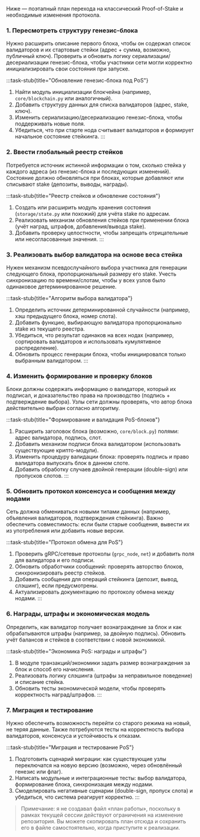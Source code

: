 Ниже — поэтапный план перехода на классический Proof-of-Stake и необходимые изменения протокола.

### 1. Пересмотреть структуру генезис-блока
Нужно расширить описание первого блока, чтобы он содержал список валидаторов и их стартовые стейки (адрес + сумма, возможно, публичный ключ). Проверить и обновить логику сериализации/десериализации генезис-блока, чтобы участники сети могли корректно инициализировать свои состояния при запуске.

:::task-stub{title="Обновление генезис-блока под PoS"}
1. Найти модуль инициализации блокчейна (например, `core/blockchain.py` или аналогичный).
2. Добавить структуру данных для списка валидаторов (адрес, stake, ключ).
3. Изменить сериализацию/десериализацию генезис-блока, чтобы поддерживать новые поля.
4. Убедиться, что при старте нода считывает валидаторов и формирует начальное состояние стейкинга.
:::

### 2. Ввести глобальный реестр стейков
Потребуется источник истинной информации о том, сколько стейка у каждого адреса (из генезис-блока и последующих изменений). Состояние должно обновляться при блоках, которые добавляют или списывают stake (депозиты, выводы, награды).

:::task-stub{title="Реестр стейков и обновление состояния"}
1. Создать или расширить модуль хранения состояния (`storage/state.py` или похожий) для учёта stake по адресам.
2. Реализовать механизм обновления стейков при применении блока (учёт наград, штрафов, добавления/вывода stake).
3. Добавить проверку целостности, чтобы запрещать отрицательные или несогласованные значения.
:::

### 3. Реализовать выбор валидатора на основе веса стейка
Нужен механизм псевдослучайного выбора участника для генерации следующего блока, пропорциональный размеру его stake. Учесть синхронизацию по времени/слотам, чтобы у всех узлов было одинаковое детерминированное решение.

:::task-stub{title="Алгоритм выбора валидатора"}
1. Определить источник детерминированной случайности (например, хэш предыдущего блока, номер слота).
2. Добавить функцию, выбирающую валидатора пропорционально stake из текущего реестра.
3. Убедиться, что результат одинаков на всех нодах (например, сортировать валидаторов и использовать кумулятивное распределение).
4. Обновить процесс генерации блока, чтобы инициировался только выбранным валидатором.
:::

### 4. Изменить формирование и проверку блоков
Блоки должны содержать информацию о валидаторе, который их подписал, и доказательство права на производство (подпись + подтверждение выбора). Узлы сети должны проверять, что автор блока действительно выбран согласно алгоритму.

:::task-stub{title="Формирование и валидация PoS-блоков"}
1. Расширить заголовок блока (возможно, `core/block.py`) полями: адрес валидатора, подпись, слот.
2. Добавить механизм подписи блока валидатором (использовать существующие крипто-модули).
3. Изменить процедуру валидации блока: проверять подпись и право валидатора выпускать блок в данном слоте.
4. Добавить обработку случаев двойной генерации (double-sign) или пропусков слотов.
:::

### 5. Обновить протокол консенсуса и сообщения между нодами
Сеть должна обмениваться новыми типами данных (например, объявления валидаторов, подтверждения стейкинга). Важно обеспечить совместимость: если были старые сообщения, вывести их из употребления или добавить новые версии.

:::task-stub{title="Протокол обмена для PoS"}
1. Проверить gRPC/сетевые протоколы (`grpc_node`, `net`) и добавить поля для валидатора и его подписи.
2. Обновить обработчики сообщений: проверять авторство блоков, синхронизировать реестр стейков.
3. Добавить сообщения для операций стейкинга (депозит, вывод, слэшинг), если предусмотрены.
4. Актуализировать документацию по протоколу обмена между нодами.
:::

### 6. Награды, штрафы и экономическая модель
Определить, как валидатор получает вознаграждение за блок и как обрабатываются штрафы (например, за двойную подпись). Обновить учёт балансов и стейков в соответствии с новой экономикой.

:::task-stub{title="Экономика PoS: награды и штрафы"}
1. В модуле транзакций/экономики задать размер вознаграждения за блок и способ его начисления.
2. Реализовать логику слэшинга (штрафы за неправильное поведение) и списание стейка.
3. Обновить тесты экономической модели, чтобы проверять корректность наград/штрафов.
:::

### 7. Миграция и тестирование
Нужно обеспечить возможность перейти со старого режима на новый, не теряя данные. Также потребуются тесты на корректность выбора валидаторов, консенсуса и устойчивость к отказам.

:::task-stub{title="Миграция и тестирование PoS"}
1. Подготовить сценарий миграции: как существующие узлы переключатся на новую версию (возможно, через обновлённый генезис или флаг).
2. Написать модульные и интеграционные тесты: выбор валидатора, формирование блока, синхронизация между нодами.
3. Смоделировать негативные сценарии (double-sign, пропуск слота) и убедиться, что система реагирует корректно.
:::

> Примечание: я не создавал файл «план работы», поскольку в рамках текущей сессии действуют ограничения на изменение репозитория. Вы можете скопировать план отсюда и сохранить его в файле самостоятельно, когда приступите к реализации.
